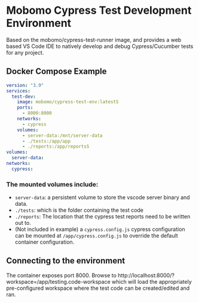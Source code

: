# Mobomo Cypress Test Development Environment

Based on the mobomo/cypress-test-runner image, and provides a web based VS Code IDE to natively develop and debug Cypress/Cucumber tests for any project.

## Docker Compose Example
``` yml
version: "3.9"
services:
  test-dev:
    image: mobomo/cypress-test-env:latestS
    ports:
      - 8000:8000
    networks:
      - cypress
    volumes:
      - server-data:/mnt/server-data
      - ./tests:/app/app
      - ./reports:/app/reportsS
volumes:
  server-data:
networks:
  cypress:
```

### The mounted volumes include:
 - `server-data`: a persistent volume to store the vscode server binary and data.
 - `./tests`: which is the folder containing the test code
 - `./reports`: The location that the cypress test reports need to be written out to.
 - (Not included in example) a `cypress.config.js` cypress configuration can be mounted at `/app/cypress.config.js` to override the default container configuration.

## Connecting to the environment
The container exposes port 8000.  Browse to http://localhost:8000/?workspace=/app/testing.code-workspace which will load the appropriately pre-configured workspace where the test code can be created/edited and ran.
